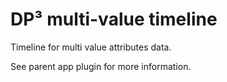 # DP³ multi-value timeline

Timeline for multi value attributes data.

See parent app plugin for more information.
